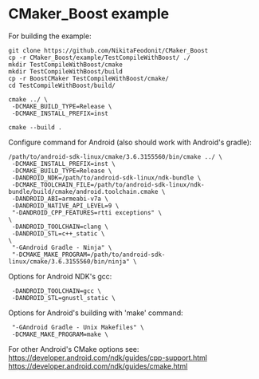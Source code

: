 # CMaker_Boost example

For building the example:
```
git clone https://github.com/NikitaFeodonit/CMaker_Boost
cp -r CMaker_Boost/example/TestCompileWithBoost/ ./
mkdir TestCompileWithBoost/cmake
mkdir TestCompileWithBoost/build
cp -r BoostCMaker TestCompileWithBoost/cmake/
cd TestCompileWithBoost/build/

cmake ../ \
 -DCMAKE_BUILD_TYPE=Release \
 -DCMAKE_INSTALL_PREFIX=inst

cmake --build .
```

Configure command for Android (also should work with Android's gradle):
```
/path/to/android-sdk-linux/cmake/3.6.3155560/bin/cmake ../ \
 -DCMAKE_INSTALL_PREFIX=inst \
 -DCMAKE_BUILD_TYPE=Release \
 -DANDROID_NDK=/path/to/android-sdk-linux/ndk-bundle \
 -DCMAKE_TOOLCHAIN_FILE=/path/to/android-sdk-linux/ndk-bundle/build/cmake/android.toolchain.cmake \
 -DANDROID_ABI=armeabi-v7a \
 -DANDROID_NATIVE_API_LEVEL=9 \
 "-DANDROID_CPP_FEATURES=rtti exceptions" \
\
 -DANDROID_TOOLCHAIN=clang \
 -DANDROID_STL=c++_static \
\
 "-GAndroid Gradle - Ninja" \
 "-DCMAKE_MAKE_PROGRAM=/path/to/android-sdk-linux/cmake/3.6.3155560/bin/ninja" \

```

Options for Android NDK's gcc:
```
 -DANDROID_TOOLCHAIN=gcc \
 -DANDROID_STL=gnustl_static \
```

Options for Android's building with 'make' command:
```
 "-GAndroid Gradle - Unix Makefiles" \
 -DCMAKE_MAKE_PROGRAM=make \
```

For other Android's CMake options see:<br />
https://developer.android.com/ndk/guides/cpp-support.html  <br />
https://developer.android.com/ndk/guides/cmake.html
